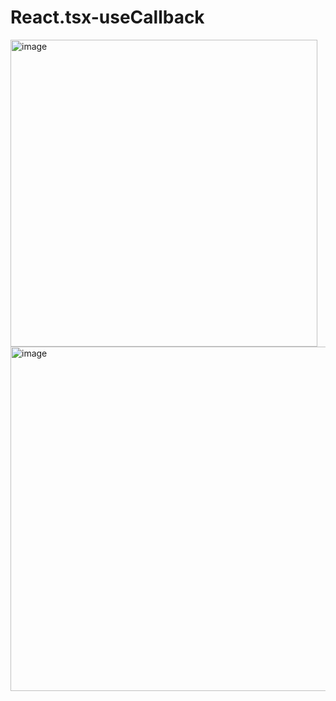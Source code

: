 # React.tsx-useCallback

<img width="491" alt="image" src="https://user-images.githubusercontent.com/110806387/183538973-4583d5f3-d12a-4376-8bee-89f4572711de.png">

<img width="551" alt="image" src="https://user-images.githubusercontent.com/110806387/183538996-7893eb90-5157-4f56-b1e7-eeb94f7f3db5.png">

